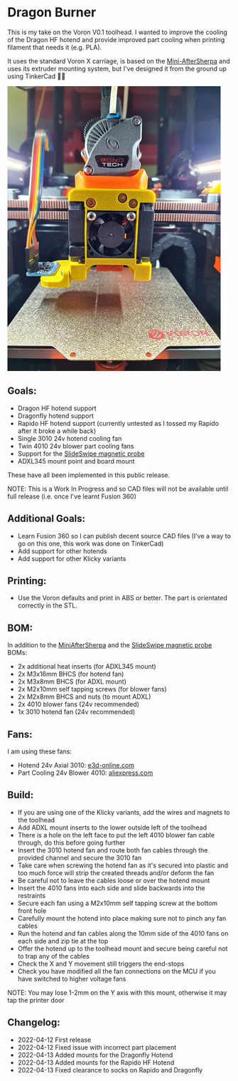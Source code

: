 # Dragon Burner
This is my take on the Voron V0.1 toolhead. I wanted to improve the cooling of the Dragon HF hotend and provide improved part cooling when printing filament that needs it (e.g. PLA).

It uses the standard Voron X carriage, is based on the [Mini-AfterSherpa](https://github.com/KurioHonoo/Mini-AfterSherpa) and uses its extruder mounting system, but I've designed it from the ground up using TinkerCad :man_facepalming:

![Dragon Burner](images/Dragon_Burner.jpg)

## Goals:

- Dragon HF hotend support
- Dragonfly hotend support
- Rapido HF hotend support (currently untested as I tossed my Rapido after it broke a while back)
- Single 3010 24v hotend cooling fan
- Twin 4010 24v blower part cooling fans
- Support for the [SlideSwipe magnetic probe](https://github.com/chestwood96/SlideSwipe)
- ADXL345 mount point and board mount

These have all been implemented in this public release.

NOTE: This is a Work In Progress and so CAD files will not be available until full release (i.e. once I've learnt Fusion 360)

## Additional Goals:

- Learn Fusion 360 so I can publish decent source CAD files (I've a way to go on this one, this work was done on TinkerCad)
- Add support for other hotends
- Add support for other Klicky variants

## Printing:

- Use the Voron defaults and print in ABS or better. The part is orientated correctly in the STL.

## BOM:

In addition to the [MiniAfterSherpa](https://github.com/KurioHonoo/Mini-AfterSherpa) and the [SlideSwipe magnetic probe](https://github.com/chestwood96/SlideSwipe) BOMs:

- 2x additional heat inserts (for ADXL345 mount)
- 2x M3x16mm BHCS (for hotend fan)
- 2x M3x8mm BHCS (for ADXL mount)
- 2x M2x10mm self tapping screws (for blower fans)
- 2x M2x8mm BHCS and nuts (to mount ADXL)
- 2x 4010 blower fans (24v recommended)
- 1x 3010 hotend fan (24v recommended)

## Fans:

I am using these fans:

- Hotend 24v Axial 3010: [e3d-online.com](https://e3d-online.com/products/dc-fans)
- Part Cooling 24v Blower 4010: [aliexpress.com](https://www.aliexpress.com/item/32798634077.html?spm=a2g0o.productlist.0.0.32d1313eGDqZx0&algo_pvid=46f192a9-033a-4df7-98da-0f0cb011945a)

## Build:

- If you are using one of the Klicky variants, add the wires and magnets to the toolhead
- Add ADXL mount inserts to the lower outside left of the toolhead
- There is a hole on the left face to put the left 4010 blower fan cable through, do this before going further
- Insert the 3010 hotend fan and route both fan cables through the provided channel and secure the 3010 fan
- Take care when screwing the hotend fan as it's secured into plastic and too much force will strip the created threads and/or deform the fan
- Be careful not to leave the cables loose or over the hotend mount
- Insert the 4010 fans into each side and slide backwards into the restraints
- Secure each fan using a M2x10mm self tapping screw at the bottom front hole
- Carefully mount the hotend into place making sure not to pinch any fan cables
- Run the hotend and fan cables along the 10mm side of the 4010 fans on each side and zip tie at the top
- Offer the hotend up to the toolhead mount and secure being careful not to trap any of the cables
- Check the X and Y movement still triggers the end-stops
- Check you have modified all the fan connections on the MCU if you have switched to higher voltage fans

NOTE: You may lose 1-2mm on the Y axis with this mount, otherwise it may tap the printer door

## Changelog:

- 2022-04-12 First release
- 2022-04-12 Fixed issue with incorrect part placement
- 2022-04-13 Added mounts for the Dragonfly Hotend
- 2022-04-13 Added mounts for the Rapido HF Hotend
- 2022-04-13 Fixed clearance to socks on Rapido and Dragonfly
